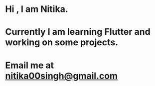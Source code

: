 # Hi , I am Nitika. #
# Currently I am learning Flutter and working on some projects. #
# Email me at nitika00singh@gmail.com #

